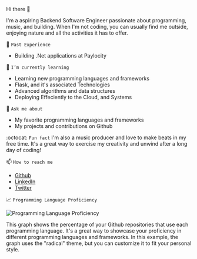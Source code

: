 Hi there 👋

I'm a aspiring Backend Software Engineer passionate about programming, music, and building. When I'm not coding, you can usually find me outside, enjoying nature and all the activities it has to offer.

:cherry_blossom: `Past Experience`

- Building .Net applications at Paylocity

🌱 `I’m currently learning` 
- Learning new programming languages and frameworks
- Flask, and it's associated Technologies
- Advanced algorithms and data structures
- Deploying Effeciently to the Cloud, and Systems

💬 `Ask me about`
- My favorite programming languages and frameworks
- My projects and contributions on Github

:octocat: `Fun fact` 
I'm also a music producer and love to make beats in my free time. It's a great way to exercise my creativity and unwind after a long day of coding!

📫 `How to reach me` 
- [Github](https://github.com/YourGithubUsername)
- [LinkedIn](https://www.linkedin.com/in/YourLinkedInUsername)
- [Twitter](https://twitter.com/YourTwitterUsername)

📈 `Programming Language Proficiency`

![Programming Language Proficiency](https://github-readme-stats.vercel.app/api/top-langs/?username=codingatmorning&layout=compact&theme=radical)

This graph shows the percentage of your Github repositories that use each programming language. It's a great way to showcase your proficiency in different programming languages and frameworks. In this example, the graph uses the "radical" theme, but you can customize it to fit your personal style.
